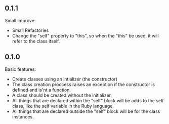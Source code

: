 ## 0.1.1

Small Improve:

* Small Refactories
* Change the "self" property to "this", so when the "this" be used, it will refer to the class itself.

## 0.1.0

Basic features:

* Create classes using an intializer (the constructor)
* The class creation proccess raises an exception if the constructor is defined and is'nt a function.
* A class should be created without the initializer.
* All things that are declared within the "self" block will be adds to the self class, like the self variable in the Ruby language.
* All things that are declared outside the "self" block will be for the class instances.
